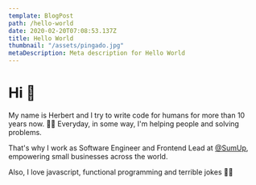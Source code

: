 ```yaml
---
template: BlogPost
path: /hello-world
date: 2020-02-20T07:08:53.137Z
title: Hello World
thumbnail: "/assets/pingado.jpg"
metaDescription: Meta description for Hello World
---
```


# Hi 👋

My name is Herbert and I try to write code for humans for more than 10 years now. 👨‍💻
Everyday, in some way, I'm helping people and solving problems.

That's why I work as Software Engineer and Frontend Lead at [@SumUp](https://twitter.com/sumupeng), empowering small businesses across the world.

Also, I love javascript, functional programming and terrible jokes 🤷‍♂️
